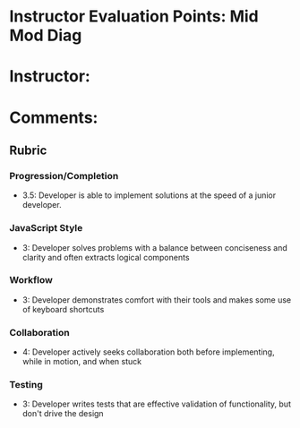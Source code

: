 # Instructor Evaluation Points: Mid Mod Diag
# Instructor:
# Comments:
## Rubric


### Progression/Completion

* 3.5: Developer is able to implement solutions at the speed of a junior developer.

### JavaScript Style

* 3: Developer solves problems with a balance between conciseness and clarity and often extracts logical components

### Workflow

* 3: Developer demonstrates comfort with their tools and makes some use of keyboard shortcuts

### Collaboration

* 4: Developer actively seeks collaboration both before implementing, while in motion, and when stuck

### Testing

* 3: Developer writes tests that are effective validation of functionality, but don't drive the design
